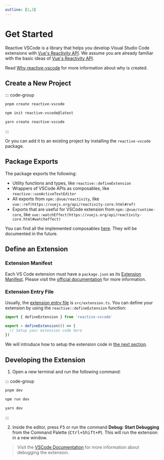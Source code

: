 ```yaml
---
outline: [2,3]
---
```


# Get Started

Reactive VSCode is a library that helps you develop Visual Studio Code extensions with [Vue's Reactivity API](https://vuejs.org/api/reactivity-core.html). We assume you are already familiar with the basic ideas of [Vue's Reactivity API](https://vuejs.org/guide/essentials/reactivity-fundamentals.html).

Read [Why reactive-vscode](./why.md) for more information about why <ReactiveVscode /> is created.

## Create a New Project

::: code-group

```bash [pnpm]
pnpm create reactive-vscode
```

```bash [npm]
npm init reactive-vscode@latest
```

```bash [yarn]
yarn create reactive-vscode
```

:::

Or you can add it to an existing project by installing the `reactive-vscode` package.

## Package Exports

The package exports the following:

- Utility functions and types, like `reactive::defineExtension`
- Wrappers of VSCode APIs as composables, like `reactive::useActiveTextEditor`
- All exports from `npm::@vue/reactivity`, like `vue::ref(https://vuejs.org/api/reactivity-core.html#ref)`
- Exports that are useful for VSCode extension from `npm::@vue/runtime-core`, like `vue::watchEffect(https://vuejs.org/api/reactivity-core.html#watcheffect)`

You can find all the implemented composables [here](../functions.md). They will be documented in the future.

## Define an Extension

### Extension Manifest

Each VS Code extension must have a `package.json` as its [Extension Manifest](https://code.visualstudio.com/api/get-started/extension-anatomy#extension-manifest). Please visit the [official documentation](https://code.visualstudio.com/api/get-started/extension-anatomy#extension-manifest) for more information.

### Extension Entry File

Usually, the [extension entry file](https://code.visualstudio.com/api/get-started/extension-anatomy#extension-entry-file) is `src/extension.ts`. You can define your extension by using the `reactive::defineExtension` function:

```ts
import { defineExtension } from 'reactive-vscode'

export = defineExtension(() => {
  // Setup your extension code here
})
```

We will introduce how to setup the extension code in [the next section](./entry.md).

## Developing the Extension

1. Open a new terminal and run the following command:

::: code-group

```bash [pnpm]
pnpm dev
```

```bash [npm]
npm run dev
```

```bash [yarn]
yarn dev
```

:::

2. Inside the editor, press <kbd>F5</kbd> or run the command **Debug: Start Debugging** from the Command Palette (<kbd>Ctrl+Shift+P</kbd>). This will run the extension in a new window.

> Visit the [VSCode Documentation](https://code.visualstudio.com/api/get-started/your-first-extension#debugging-the-extension) for more information about debugging the extension.
